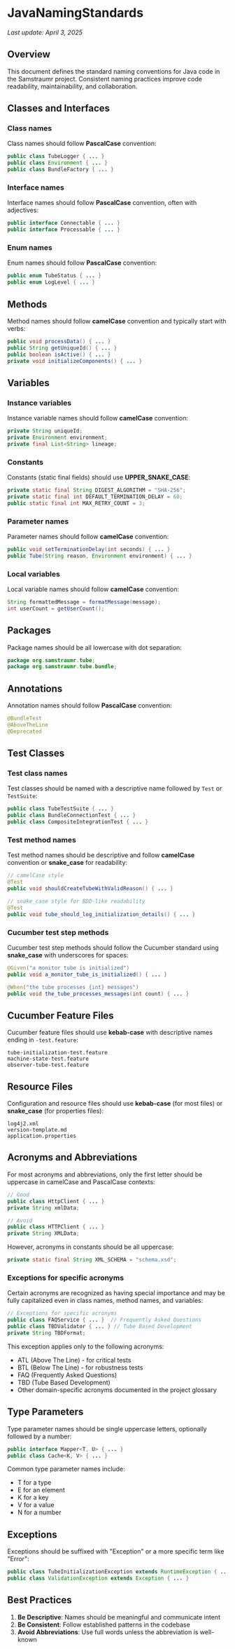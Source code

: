 # JavaNamingStandards

*Last update: April 3, 2025*

## Overview

This document defines the standard naming conventions for Java code in the Samstraumr project. Consistent naming practices improve code readability, maintainability, and collaboration.

## Classes and Interfaces

### Class names

Class names should follow **PascalCase** convention:

```java
public class TubeLogger { ... }
public class Environment { ... }
public class BundleFactory { ... }
```

### Interface names

Interface names should follow **PascalCase** convention, often with adjectives:

```java
public interface Connectable { ... }
public interface Processable { ... }
```

### Enum names

Enum names should follow **PascalCase** convention:

```java
public enum TubeStatus { ... }
public enum LogLevel { ... }
```

## Methods

Method names should follow **camelCase** convention and typically start with verbs:

```java
public void processData() { ... }
public String getUniqueId() { ... }
public boolean isActive() { ... }
private void initializeComponents() { ... }
```

## Variables

### Instance variables

Instance variable names should follow **camelCase** convention:

```java
private String uniqueId;
private Environment environment;
private final List<String> lineage;
```

### Constants

Constants (static final fields) should use **UPPER_SNAKE_CASE**:

```java
private static final String DIGEST_ALGORITHM = "SHA-256";
private static final int DEFAULT_TERMINATION_DELAY = 60;
public static final int MAX_RETRY_COUNT = 3;
```

### Parameter names

Parameter names should follow **camelCase** convention:

```java
public void setTerminationDelay(int seconds) { ... }
public Tube(String reason, Environment environment) { ... }
```

### Local variables

Local variable names should follow **camelCase** convention:

```java
String formattedMessage = formatMessage(message);
int userCount = getUserCount();
```

## Packages

Package names should be all lowercase with dot separation:

```java
package org.samstraumr.tube;
package org.samstraumr.tube.bundle;
```

## Annotations

Annotation names should follow **PascalCase** convention:

```java
@BundleTest
@AboveTheLine
@Deprecated
```

## Test Classes

### Test class names

Test classes should be named with a descriptive name followed by `Test` or `TestSuite`:

```java
public class TubeTestSuite { ... }
public class BundleConnectionTest { ... }
public class CompositeIntegrationTest { ... }
```

### Test method names

Test method names should be descriptive and follow **camelCase** convention or **snake_case** for readability:

```java
// camelCase style
@Test
public void shouldCreateTubeWithValidReason() { ... }

// snake_case style for BDD-like readability
@Test
public void tube_should_log_initialization_details() { ... }
```

### Cucumber test step methods

Cucumber test step methods should follow the Cucumber standard using **snake_case** with underscores for spaces:

```java
@Given("a monitor tube is initialized")
public void a_monitor_tube_is_initialized() { ... }

@When("the tube processes {int} messages")
public void the_tube_processes_messages(int count) { ... }
```

## Cucumber Feature Files

Cucumber feature files should use **kebab-case** with descriptive names ending in `-test.feature`:

```
tube-initialization-test.feature
machine-state-test.feature
observer-tube-test.feature
```

## Resource Files

Configuration and resource files should use **kebab-case** (for most files) or **snake_case** (for properties files):

```
log4j2.xml
version-template.md
application.properties
```

## Acronyms and Abbreviations

For most acronyms and abbreviations, only the first letter should be uppercase in camelCase and PascalCase contexts:

```java
// Good
public class HttpClient { ... }
private String xmlData;

// Avoid
public class HTTPClient { ... }
private String XMLData;
```

However, acronyms in constants should be all uppercase:

```java
private static final String XML_SCHEMA = "schema.xsd";
```

### Exceptions for specific acronyms

Certain acronyms are recognized as having special importance and may be fully capitalized even in class names, method names, and variables:

```java
// Exceptions for specific acronyms
public class FAQService { ... }  // Frequently Asked Questions
public class TBDValidator { ... } // Tube Based Development
private String TBDFormat;
```

This exception applies only to the following acronyms:
- ATL (Above The Line) - for critical tests
- BTL (Below The Line) - for robustness tests
- FAQ (Frequently Asked Questions)
- TBD (Tube Based Development)
- Other domain-specific acronyms documented in the project glossary

## Type Parameters

Type parameter names should be single uppercase letters, optionally followed by a number:

```java
public interface Mapper<T, U> { ... }
public class Cache<K, V> { ... }
```

Common type parameter names include:
- T for a type
- E for an element
- K for a key
- V for a value
- N for a number

## Exceptions

Exceptions should be suffixed with "Exception" or a more specific term like "Error":

```java
public class TubeInitializationException extends RuntimeException { ... }
public class ValidationException extends Exception { ... }
```

## Best Practices

1. **Be Descriptive**: Names should be meaningful and communicate intent
2. **Be Consistent**: Follow established patterns in the codebase
3. **Avoid Abbreviations**: Use full words unless the abbreviation is well-known
